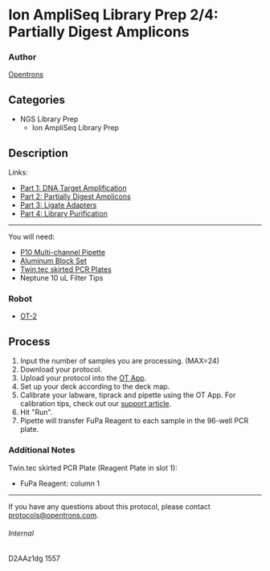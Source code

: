 # Ion AmpliSeq Library Prep 2/4: Partially Digest Amplicons

### Author
[Opentrons](http://www.opentrons.com/)

## Categories
* NGS Library Prep
    * Ion AmpliSeq Library Prep

## Description
Links:
* [Part 1: DNA Target Amplification](./1557-part1)
* [Part 2: Partially Digest Amplicons](./1557-part2)
* [Part 3: Ligate Adapters](./1557-part3)
* [Part 4: Library Purification](./1557-part4)

---
You will need:
* [P10 Multi-channel Pipette](https://shop.opentrons.com/collections/ot-2-pipettes/products/8-channel-electronic-pipette?variant=5978988707869)
* [Aluminum Block Set](https://shop.opentrons.com/collections/hardware-modules/products/aluminum-block-set)
* [Twin.tec skirted PCR Plates](https://www.fishersci.com/shop/products/eppendorf-96-well-twin-tec-pcr-plates-yellow-skirted-150-l/e951020427)
* Neptune 10 uL Filter Tips

### Robot
* [OT-2](https://opentrons.com/ot-2)

## Process
1. Input the number of samples you are processing. (MAX=24)
2. Download your protocol.
3. Upload your protocol into the [OT App](https://opentrons.com/ot-app).
4. Set up your deck according to the deck map.
5. Calibrate your labware, tiprack and pipette using the OT App. For calibration tips, check out our [support article](https://support.opentrons.com/ot-2/getting-started-software-setup/deck-calibration).
6. Hit "Run".
7. Pipette will transfer FuPa Reagent to each sample in the 96-well PCR plate.


### Additional Notes
Twin.tec skirted PCR Plate (Reagent Plate in slot 1):
* FuPa Reagent: column 1

---

If you have any questions about this protocol, please contact protocols@opentrons.com.

###### Internal
D2AAz1dg
1557
